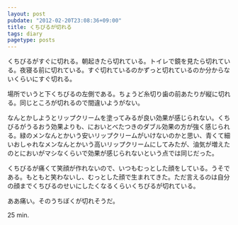 ```yaml
---
layout: post
pubdate: "2012-02-20T23:08:36+09:00"
title: くちびるが切れる
tags: diary
pagetype: posts
---
```

くちびるがすぐに切れる。朝起きたら切れている。トイレで鏡を見たら切れている。夜寝る前に切れている。すぐ切れているのかずっと切れているのか分からないくらいにすぐ切れる。

場所でいうと下くちびるの左側である。ちょうど糸切り歯の前あたりが縦に切れる。同じところが切れるので間違いようがない。

なんとかしようとリップクリームを塗ってみるが良い効果が感じられない。くちびるがうるおう効果よりも、においとべたつきのダブル効果の方が強く感じられる。緑のメンなんとかいう安いリップクリームがいけないのかと思い、青くて細いおしゃれなメンなんとかいう高いリップクリームにしてみたが、油気が増えたのとにおいがマシなくらいで効果が感じられないという点では同じだった。

くちびるが痛くて笑顔が作れないので、いつもむっとした顔をしている。うそである。もともと笑わないし、むっとした顔で生まれてきた。ただ言えるのは自分の顔までくちびるのせいにしたくなるくらいくちびるが切れている。

ああ痛い。そのうちぼくが切れそうだ。

25 min.
